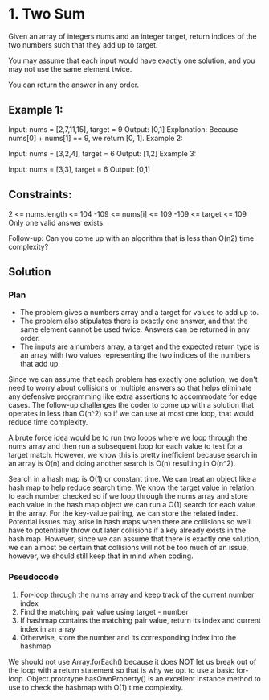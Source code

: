 # 1. Two Sum

Given an array of integers nums and an integer target, return indices of the two numbers such that they add up to target.

You may assume that each input would have exactly one solution, and you may not use the same element twice.

You can return the answer in any order.

 

## Example 1:

Input: nums = [2,7,11,15], target = 9
Output: [0,1]
Explanation: Because nums[0] + nums[1] == 9, we return [0, 1].
Example 2:

Input: nums = [3,2,4], target = 6
Output: [1,2]
Example 3:

Input: nums = [3,3], target = 6
Output: [0,1]
 

## Constraints:

2 <= nums.length <= 104
-109 <= nums[i] <= 109
-109 <= target <= 109
Only one valid answer exists.
 

Follow-up: Can you come up with an algorithm that is less than O(n2) time complexity?

## Solution

### Plan

* The problem gives a numbers array and a target for values to add up to.
* The problem also stipulates there is exactly one answer, and that the same element cannot be used twice. Answers can be returned in any order.
* The inputs are a numbers array, a target and the expected return type is an array with two values representing the two indices of the numbers that add up.

Since we can assume that each problem has exactly one solution, we don't need to worry about collisions or multiple answers so that helps eliminate any defensive programming like extra assertions to accommodate for edge cases. The follow-up challenges the coder to come up with a solution that operates in less than O(n^2) so if we can use at most one loop, that would reduce time complexity.

A brute force idea would be to run two loops where we loop through the nums array and then run a subsequent loop for each value to test for a target match. However, we know this is pretty inefficient because search in an array is O(n) and doing another search is O(n) resulting in O(n^2).

Search in a hash map is O(1) or constant time. We can treat an object like a hash map to help reduce search time. We know the target value in relation to each number checked so if we loop through the nums array and store each value in the hash map object we can run a O(1) search for each value in the array. For the key-value pairing, we can store the related index. Potential issues may arise in hash maps when there are collisions so we'll have to potentially throw out later collisions if a key already exists in the hash map. However, since we can assume that there is exactly one solution, we can almost be certain that collisions will not be too much of an issue, however, we should still keep that in mind when coding.

### Pseudocode

1. For-loop through the nums array and keep track of the current number index
2. Find the matching pair value using target - number
3. If hashmap contains the matching pair value, return its index and current index in an array
4. Otherwise, store the number and its corresponding index into the hashmap

We should not use Array.forEach() because it does NOT let us break out of the loop with a return statement so that is why we opt to use a basic for-loop. Object.prototype.hasOwnProperty() is an excellent instance method to use to check the hashmap with O(1) time complexity.